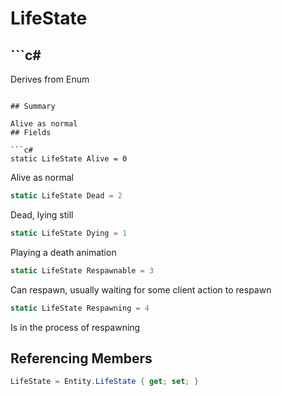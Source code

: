 # LifeState

## ```c#
Derives from Enum
```

## Summary

Alive as normal
## Fields

```c#
static LifeState Alive = 0
```
Alive as normal
```c#
static LifeState Dead = 2
```
Dead, lying still
```c#
static LifeState Dying = 1
```
Playing a death animation
```c#
static LifeState Respawnable = 3
```
Can respawn, usually waiting for some client action to respawn
```c#
static LifeState Respawning = 4
```
Is in the process of respawning
## Referencing Members

```c#
LifeState = Entity.LifeState { get; set; } 
```
